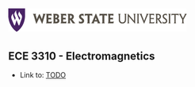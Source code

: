 [logo]: /docs/wsu_horiz1.png "Weber State University"

![alt text][logo]
==================

ECE 3310 - Electromagnetics
---------------------------------------

* Link to: [TODO](TODO.md) 
